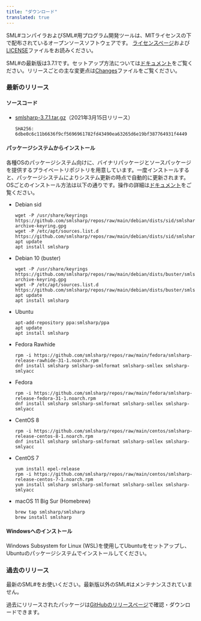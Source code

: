```yaml
---
title: "ダウンロード"
translated: true
---
```


SML#コンパイラおよびSML#用プログラム開発ツールは、MITライセンスの下で配布されているオープンソースソフトウェアです。
[ライセンスページ](../about/license/)および[LICENSE](https://github.com/smlsharp/smlsharp/blob/master/LICENSE)ファイルをお読みください。

SML#の最新版は3.7.1です。セットアップ方法については[ドキュメント](../documents/index.md)をご覧ください。リリースごとの主な変更点は[Changes](https://github.com/smlsharp/smlsharp/blob/master/Changes)ファイルをご覧ください。


### 最新のリリース

#### ソースコード

* [smlsharp-3.7.1.tar.gz](https://github.com/smlsharp/smlsharp/releases/download/v3.7.1/smlsharp-3.7.1.tar.gz)（2021年3月15日リリース）
  ```
  SHA256: 6dbe0c6c11b6636f9cf5696961782fd43490ea63265d6e19bf387764931f4449
  ```

#### パッケージシステムからインストール

各種OSのパッケージシステム向けに、バイナリパッケージとソースパッケージを提供するプライベートリポジトリを用意しています。一度インストールすると、パッケージシステムによりシステム更新の時点で自動的に更新されます。OSごとのインストール方法は以下の通りです。操作の詳細は[ドキュメント](../documents/index.md)をご覧ください。

* Debian sid
  ```
  wget -P /usr/share/keyrings https://github.com/smlsharp/repos/raw/main/debian/dists/sid/smlsharp-archive-keyring.gpg
  wget -P /etc/apt/sources.list.d https://github.com/smlsharp/repos/raw/main/debian/dists/sid/smlsharp.list
  apt update
  apt install smlsharp
  ```

* Debian 10 (buster)
  ```
  wget -P /usr/share/keyrings https://github.com/smlsharp/repos/raw/main/debian/dists/buster/smlsharp-archive-keyring.gpg
  wget -P /etc/apt/sources.list.d https://github.com/smlsharp/repos/raw/main/debian/dists/buster/smlsharp.list
  apt update
  apt install smlsharp
  ```

* Ubuntu
  ```
  apt-add-repository ppa:smlsharp/ppa
  apt update
  apt install smlsharp
  ```

* Fedora Rawhide
  ```
  rpm -i https://github.com/smlsharp/repos/raw/main/fedora/smlsharp-release-rawhide-31-1.noarch.rpm
  dnf install smlsharp smlsharp-smlformat smlsharp-smllex smlsharp-smlyacc
  ```

* Fedora
  ```
  rpm -i https://github.com/smlsharp/repos/raw/main/fedora/smlsharp-release-fedora-31-1.noarch.rpm
  dnf install smlsharp smlsharp-smlformat smlsharp-smllex smlsharp-smlyacc
  ```

* CentOS 8
  ```
  rpm -i https://github.com/smlsharp/repos/raw/main/centos/smlsharp-release-centos-8-1.noarch.rpm
  dnf install smlsharp smlsharp-smlformat smlsharp-smllex smlsharp-smlyacc
  ```

* CentOS 7
  ```
  yum install epel-release
  rpm -i https://github.com/smlsharp/repos/raw/main/centos/smlsharp-release-centos-7-1.noarch.rpm
  yum install smlsharp smlsharp-smlformat smlsharp-smllex smlsharp-smlyacc
  ```

* macOS 11 Big Sur (Homebrew)
  ```
  brew tap smlsharp/smlsharp
  brew install smlsharp
  ```

#### Windowsへのインストール

Windows Subsystem for Linux (WSL)を使用してUbuntuをセットアップし、Ubuntuのパッケージシステムでインストールしてください。

### 過去のリリース

最新のSML#をお使いください。最新版以外のSML#はメンテナンスされていません。

過去にリリースされたパッケージは[GitHubのリリースページ](https://github.com/smlsharp/smlsharp/releases)で確認・ダウンロードできます。
